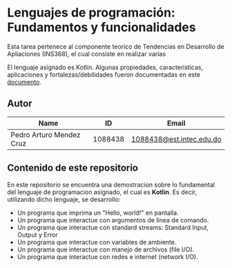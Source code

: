 # Lenguajes de programación: Fundamentos y funcionalidades
Esta tarea pertenece al componente teorico de Tendencias en Desarrollo de Apliaciones (INS368), el cual consiste en realizar varias 

El lenguaje asignado es Kotlin. Algunas propiedades, caracteristicas, aplicaciones y fortalezas/debilidades fueron documentadas en este [documento](docs/Answers.md).

## Autor
| Name | ID | Email |
| ---- | ---- | ---- |
| Pedro Arturo Mendez Cruz | 1088438 | 1088438@est.intec.edu.do |

## Contenido de este repositorio
En este repositorio se encuentra una demostracion sobre lo fundamental del lenguaje de programacion asignado, el cual es **Kotlin**. Es decir, utilizando dicho lenguaje, se desarrollo:

* Un programa que imprima un "Hello, world!" en pantalla.
* Un programa que interactue con argumentos de linea de comando.
* Un programa que interactue con standard streams: Standard Input, Output y Error
* Un programa que interactue con variables de ambiente.
* Un programa que interactue con manejo de archivos (file I/O).
* Un programa que interactue con redes e internet (network I/O).